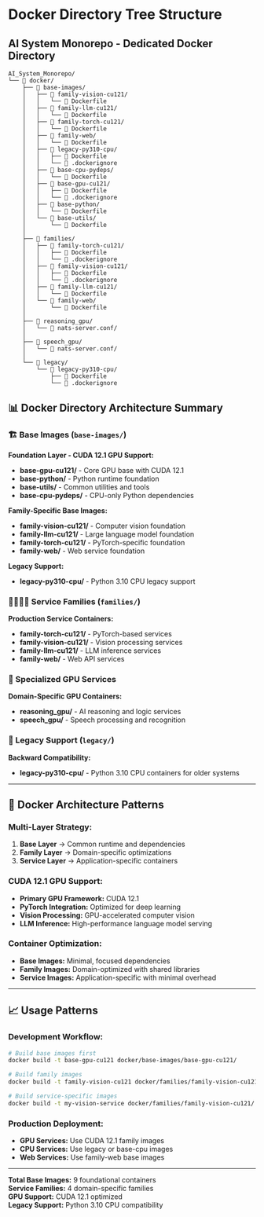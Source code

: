 # Docker Directory Tree Structure
## AI System Monorepo - Dedicated Docker Directory

```
AI_System_Monorepo/
└── 📁 docker/
    ├── 📁 base-images/
    │   ├── 📁 family-vision-cu121/
    │   │   └── 📄 Dockerfile
    │   ├── 📁 family-llm-cu121/
    │   │   └── 📄 Dockerfile
    │   ├── 📁 family-torch-cu121/
    │   │   └── 📄 Dockerfile
    │   ├── 📁 family-web/
    │   │   └── 📄 Dockerfile
    │   ├── 📁 legacy-py310-cpu/
    │   │   ├── 📄 Dockerfile
    │   │   └── 📄 .dockerignore
    │   ├── 📁 base-cpu-pydeps/
    │   │   └── 📄 Dockerfile
    │   ├── 📁 base-gpu-cu121/
    │   │   ├── 📄 Dockerfile
    │   │   └── 📄 .dockerignore
    │   ├── 📁 base-python/
    │   │   └── 📄 Dockerfile
    │   └── 📁 base-utils/
    │       └── 📄 Dockerfile
    │
    ├── 📁 families/
    │   ├── 📁 family-torch-cu121/
    │   │   ├── 📄 Dockerfile
    │   │   └── 📄 .dockerignore
    │   ├── 📁 family-vision-cu121/
    │   │   ├── 📄 Dockerfile
    │   │   └── 📄 .dockerignore
    │   ├── 📁 family-llm-cu121/
    │   │   └── 📄 Dockerfile
    │   └── 📁 family-web/
    │       └── 📄 Dockerfile
    │
    ├── 📁 reasoning_gpu/
    │   └── 📁 nats-server.conf/
    │
    ├── 📁 speech_gpu/
    │   └── 📁 nats-server.conf/
    │
    └── 📁 legacy/
        └── 📁 legacy-py310-cpu/
            ├── 📄 Dockerfile
            └── 📄 .dockerignore
```

## 📊 Docker Directory Architecture Summary

### **🏗️ Base Images (`base-images/`)**
**Foundation Layer - CUDA 12.1 GPU Support:**
- **base-gpu-cu121/** - Core GPU base with CUDA 12.1
- **base-python/** - Python runtime foundation
- **base-utils/** - Common utilities and tools
- **base-cpu-pydeps/** - CPU-only Python dependencies

**Family-Specific Base Images:**
- **family-vision-cu121/** - Computer vision foundation
- **family-llm-cu121/** - Large language model foundation
- **family-torch-cu121/** - PyTorch-specific foundation
- **family-web/** - Web service foundation

**Legacy Support:**
- **legacy-py310-cpu/** - Python 3.10 CPU legacy support

### **👨‍👩‍👧‍👦 Service Families (`families/`)**
**Production Service Containers:**
- **family-torch-cu121/** - PyTorch-based services
- **family-vision-cu121/** - Vision processing services
- **family-llm-cu121/** - LLM inference services
- **family-web/** - Web API services

### **🧠 Specialized GPU Services**
**Domain-Specific GPU Containers:**
- **reasoning_gpu/** - AI reasoning and logic services
- **speech_gpu/** - Speech processing and recognition

### **📜 Legacy Support (`legacy/`)**
**Backward Compatibility:**
- **legacy-py310-cpu/** - Python 3.10 CPU containers for older systems

---

## 🔧 **Docker Architecture Patterns**

### **Multi-Layer Strategy:**
1. **Base Layer** → Common runtime and dependencies
2. **Family Layer** → Domain-specific optimizations
3. **Service Layer** → Application-specific containers

### **CUDA 12.1 GPU Support:**
- **Primary GPU Framework:** CUDA 12.1
- **PyTorch Integration:** Optimized for deep learning
- **Vision Processing:** GPU-accelerated computer vision
- **LLM Inference:** High-performance language model serving

### **Container Optimization:**
- **Base Images:** Minimal, focused dependencies
- **Family Images:** Domain-optimized with shared libraries
- **Service Images:** Application-specific with minimal overhead

---

## 📈 **Usage Patterns**

### **Development Workflow:**
```bash
# Build base images first
docker build -t base-gpu-cu121 docker/base-images/base-gpu-cu121/

# Build family images
docker build -t family-vision-cu121 docker/families/family-vision-cu121/

# Build service-specific images
docker build -t my-vision-service docker/families/family-vision-cu121/
```

### **Production Deployment:**
- **GPU Services:** Use CUDA 12.1 family images
- **CPU Services:** Use legacy or base-cpu images
- **Web Services:** Use family-web base images

---

**Total Base Images:** 9 foundational containers  
**Service Families:** 4 domain-specific families  
**GPU Support:** CUDA 12.1 optimized  
**Legacy Support:** Python 3.10 CPU compatibility

